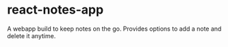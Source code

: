 # react-notes-app
A  webapp build to keep notes on the go. Provides options  to add a note and delete it anytime.

